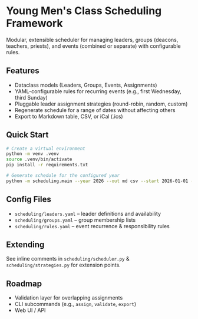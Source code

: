 # Young Men's Class Scheduling Framework

Modular, extensible scheduler for managing leaders, groups (deacons, teachers, priests), and events (combined or separate) with configurable rules.

## Features

* Dataclass models (Leaders, Groups, Events, Assignments)
* YAML-configurable rules for recurring events (e.g., first Wednesday, third Sunday)
* Pluggable leader assignment strategies (round-robin, random, custom)
* Regenerate schedule for a range of dates without affecting others
* Export to Markdown table, CSV, or iCal (.ics)

## Quick Start

```bash
# Create a virtual environment
python -m venv .venv
source .venv/bin/activate
pip install -r requirements.txt

# Generate schedule for the configured year
python -m scheduling.main --year 2026 --out md csv --start 2026-01-01 --end 2026-12-31
```

## Config Files

* `scheduling/leaders.yaml` – leader definitions and availability
* `scheduling/groups.yaml` – group membership lists
* `scheduling/rules.yaml` – event recurrence & responsibility rules

## Extending

See inline comments in `scheduling/scheduler.py` & `scheduling/strategies.py` for extension points.

## Roadmap

* Validation layer for overlapping assignments
* CLI subcommands (e.g., `assign`, `validate`, `export`)
* Web UI / API
